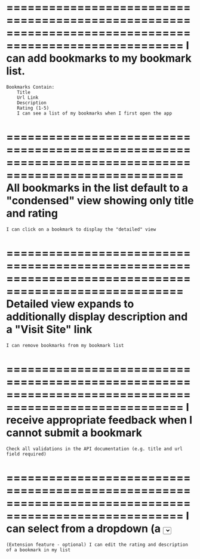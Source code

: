 =======================================================================================================
    I can add bookmarks to my bookmark list.
=======================================================================================================
    Bookmarks Contain:
        Title
        Url Link
        Description
        Rating (1-5)
        I can see a list of my bookmarks when I first open the app
=======================================================================================================
    All bookmarks in the list default to a "condensed" view showing only title and rating
=======================================================================================================
    I can click on a bookmark to display the "detailed" view
=======================================================================================================
    Detailed view expands to additionally display description and a "Visit Site" link
=======================================================================================================
    I can remove bookmarks from my bookmark list
=======================================================================================================
    I receive appropriate feedback when I cannot submit a bookmark
=======================================================================================================
    Check all validations in the API documentation (e.g. title and url field required)
=======================================================================================================
    I can select from a dropdown (a <select> element) a "minimum rating" to filter the list by all 
    bookmarks rated at or above the chosen selection
=======================================================================================================
    (Extension feature - optional) I can edit the rating and description of a bookmark in my list
